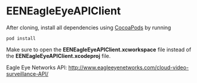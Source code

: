 EENEagleEyeAPIClient
============

After cloning, install all dependencies using [CocoaPods](http://cocoapods.org) by running

    pod install

Make sure to open the __EENEagleEyeAPIClient.xcworkspace__ file instead of the __EENEagleEyeAPIClient.xcodeproj__ file.

Eagle Eye Networks API: http://www.eagleeyenetworks.com/cloud-video-surveillance-API/
